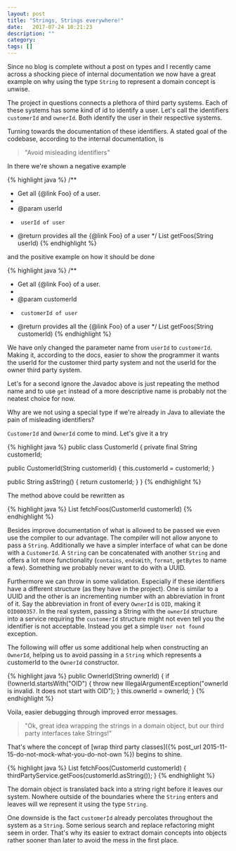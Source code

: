 ```yaml
---
layout: post
title: "Strings, Strings everywhere!"
date:   2017-07-24 10:21:23
description: ""
category:
tags: []
---
```


Since no blog is complete without a post on types and I recently came across a shocking piece of internal documentation we now have a great example on why using the type `String` to represent a domain concept is unwise.

The project in questions connects a plethora of third party systems. Each of these systems has some kind of id to identify a user. Let's call the identifiers `customerId` and `ownerId`. Both identify the user in their respective systems.

Turning towards the documentation of these identifiers. A stated goal of the codebase, according to the internal documentation, is

> "Avoid misleading identifiers"

In there we're shown a negative example

{% highlight java %}
/**
 * Get all {@link Foo} of a user.
 *
 * @param userId
 *      userId of user
 * @return provides all the {@link Foo} of a user
*/
List<Foo> getFoos(String userId)
{% endhighlight %}

and the positive example on how it should be done

{% highlight java %}
/**
 * Get all {@link Foo} of a user.
 *
 * @param customerId
 *      customerId of user
 * @return provides all the {@link Foo} of a user
*/
List<Foo> getFoos(String customerId)
{% endhighlight %}

We have only changed the parameter name from `userId` to `customerId`. Making it, according to the docs, easier to show the programmer it wants the userId for the customer third party system and not the userId for the owner third party system.

Let's for a second ignore the Javadoc above is just repeating the method name and to use `get` instead of a more descriptive name is probably not the neatest choice for now.

Why are we not using a special type if we're already in Java to alleviate the pain of misleading identifiers?

`CustomerId` and `OwnerId` come to mind. Let's give it a try

{% highlight java %}
public class CustomerId {
  private final String customerId;

  public CustomerId(String customerId) {
    this.customerId = customerId;
  }

  public String asString() {
    return customerId;
  }
}
{% endhighlight %}

The method above could be rewritten as

{% highlight java %}
List<Foo> fetchFoos(CustomerId customerId)
{% endhighlight %}

Besides improve documentation of what is allowed to be passed we even use the compiler to our advantage. The compiler will not allow anyone to pass a `String`. Additionally we have a simpler interface of what can be done with a `CustomerId`. A `String` can be concatenated with another `String` and offers a lot more functionality (`contains`, `endsWith`, `format`, `getBytes` to name a few). Something we probably never want to do with a UUID.

Furthermore we can throw in some validation. Especially if these identifiers have a different structure (as they have in the project). One is similar to a UUID and the other is an incrementing number with an abbreviation in front of it. Say the abbreviation in front of every `OwnerId` is `OID`, making it `OID000357`. In the real system, passing a String with the `ownerId` structure into a service requiring the `customerId` structure might not even tell you the identifier is not acceptable. Instead you get a simple `User not found` exception.

The following will offer us some additional help when constructing an `OwnerId`, helping us to avoid passing in a `String` which represents a customerId to the `OwnerId` constructor.

{% highlight java %}
public OwnerId(String ownerId) {
  if (!ownerId.startsWith("OID") {
    throw new IllegalArgumentException("ownerId is invalid.
      It does not start with OID");
  }
  this.ownerId = ownerId;
}
{% endhighlight %}

Voila, easier debugging through improved error messages.

> "Ok, great idea wrapping the strings in a domain object, but our third party interfaces take Strings!"

That's where the concept of [wrap third party classes]({% post_url 2015-11-15-do-not-mock-what-you-do-not-own %}) begins to shine.

{% highlight java %}
List<Foo> fetchFoos(CustomerId customerId) {
  thirdPartyService.getFoos(customerId.asString());
}
{% endhighlight %}

The domain object is translated back into a string right before it leaves our system. Nowhere outside of the boundaries where the `String` enters and leaves will we represent it using the type `String`.

One downside is the fact `customerId` already percolates throughout the system as a `String`. Some serious search and replace refactoring might seem in order. That's why its easier to extract domain concepts into objects rather sooner than later to avoid the mess in the first place.

